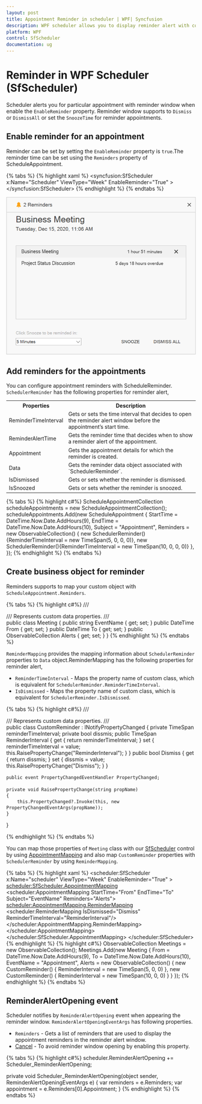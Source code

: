 ```yaml
---
layout: post
title: Appointment Reminder in scheduler | WPF| Syncfusion
description: WPF scheduler allows you to display reminder alert with collection of reminders for a particular appointments.
platform: WPF
control: SfScheduler
documentation: ug
---
```

# Reminder in WPF Scheduler (SfScheduler)
Scheduler alerts you for particular appointment with reminder window when enable the `EnableReminder` property. Reminder window supports to `Dismiss` or `DismissAll` or set the `SnoozeTime` for reminder appointments.

## Enable reminder for an appointment
Reminder can be set by setting the `EnableReminder` property is `true`.The reminder time can be set using the `Reminders` property of ScheduleAppointment.

{% tabs %}
{% highlight xaml %}
<syncfusion:SfScheduler x:Name="Scheduler"
                        ViewType="Week"
                         EnableReminder="True" >
</syncfusion:SfScheduler>
{% endhighlight %}
{% endtabs %}

![WPF Scheduler reminder alert window](Reminder_Images/ReminderWindow.png)


## Add reminders for the appointments
You can configure appointment reminders with ScheduleReminder.
`SchedulerReminder` has the following properties for reminder alert,

<table>
<tr>
<th>Properties</th>
<th>Description</th>
</tr>
<tr>
<td>ReminderTimeInterval</td>
<td>Gets or sets the time interval that decides to open the reminder alert window before the appointment’s start time.
</td>
</tr>
<tr>
<td>ReminderAlertTime</td>
<td>Gets the reminder time that decides when to show a reminder alert of the appointment.</td>
</tr>
<tr>
<td>Appointment</td>
<td>Gets the appointment details for which the reminder is created.</td>
</tr>
<tr>
<td>Data</td>
<td>Gets the reminder data object associated with `SchedulerReminder`.</td>
</tr>
<tr>
<td>IsDismissed</td>
<td> Gets or sets whether the reminder is dismissed. </td>
</tr>
<tr>
<td>IsSnoozed</td>
<td> Gets or sets whether the reminder is snoozed. </td>
</tr>
</table>

{% tabs %}
{% highlight c#%}
 ScheduleAppointmentCollection scheduleAppointments = new ScheduleAppointmentCollection();
scheduleAppointments.Add(new ScheduleAppointment
{
    StartTime = DateTime.Now.Date.AddHours(9),
    EndTime = DateTime.Now.Date.AddHours(10),
    Subject = "Appointment",
    Reminders = new ObservableCollection<SchedulerReminder>()
                {
                    new SchedulerReminder(){ReminderTimeInterval = new TimeSpan(5, 0, 0, 0)},
                    new SchedulerReminder(){ReminderTimeInterval = new TimeSpan(10, 0, 0, 0)}
                },
});
{% endhighlight %}
{% endtabs %}

## Create business object for reminder  
Reminders supports to map your custom object with `ScheduleAppointment.Reminders`.

{% tabs %}
{% highlight c#%}
/// <summary>
/// Represents custom data properties.
/// </summary>
public class Meeting
{
    public string EventName { get; set; }
    public DateTime From { get; set; }
    public DateTime To { get; set; }
    public ObservableCollection<CustomReminder> Alerts { get; set; }
}
{% endhighlight %}
{% endtabs %}

`ReminderMapping` provides the mapping information about `SchedulerReminder` properties to `Data` object.ReminderMapping has the following properties for reminder alert,

* `ReminderTimeInterval` - Maps the property name of custom class, which is equivalent for `SchedulerReminder.ReminderTimeInterval`.
* `IsDismissed` -  Maps the property name of custom class, which is equivalent for `SchedulerReminder.IsDismissed`.

{% tabs %}
{% highlight c#%}
/// <summary>
/// Represents custom data properties.
/// </summary>
public class CustomReminder : INotifyPropertyChanged
{
    private TimeSpan reminderTimeInterval;
    private bool dissmis;
    public TimeSpan ReminderInterval
    {
        get { return reminderTimeInterval; }
        set
        {
            reminderTimeInterval = value;
            this.RaisePropertyChange("ReminderInterval");
        }
    }
    public bool Dismiss
        {
        get { return dissmis; }
        set
        {
            dissmis = value;
            this.RaisePropertyChange("Dismiss");
        }
    }

    public event PropertyChangedEventHandler PropertyChanged;

    private void RaisePropertyChange(string propName)
    {
        this.PropertyChanged?.Invoke(this, new PropertyChangedEventArgs(propName));
    }
}

{% endhighlight %}
{% endtabs %}

You can map those properties of `Meeting` class with our [SfScheduler](https://help.syncfusion.com/cr/wpf/Syncfusion.UI.Xaml.Scheduler.SfScheduler.html) control by using [AppointmentMapping](https://help.syncfusion.com/cr/wpf/Syncfusion.UI.Xaml.Scheduler.AppointmentMapping.html) and also map `CustomReminder` properties with `SchedulerReminder` by using `ReminderMapping`.

{% tabs %}
{% highlight xaml %}
<scheduler:SfScheduler
x:Name="scheduler" ViewType="Week" 
EnableReminder="True" >
    <scheduler:SfScheduler.AppointmentMapping>
        <scheduler:AppointmentMapping
         StartTime="From"
         EndTime="To"
         Subject="EventName"
         Reminders="Alerts">
        <scheduler:AppointmentMapping.ReminderMapping>
        <scheduler:ReminderMapping IsDismissed="Dismiss"
        ReminderTimeInterval="ReminderInterval"/>
        </scheduler:AppointmentMapping.ReminderMapping>
        </scheduler:AppointmentMapping>
    </scheduler:SfScheduler.AppointmentMapping>
</scheduler:SfScheduler>
{% endhighlight %}
{% highlight c#%}
ObservableCollection<Meeting> Meetings = new ObservableCollection<Meeting>();
Meetings.Add(new Meeting
{
    From = DateTime.Now.Date.AddHours(9),
    To = DateTime.Now.Date.AddHours(10),
    EventName = "Appointment",
    Alerts = new ObservableCollection<CustomReminder>()
    {
        new CustomReminder() { ReminderInterval = new TimeSpan(5, 0, 0) },
        new CustomReminder() { ReminderInterval = new TimeSpan(10, 0, 0) }
     }
});
{% endhighlight %}
{% endtabs %}

## ReminderAlertOpening event
Scheduler notifies by `ReminderAlertOpening` event when appearing the reminder window. `ReminderAlertOpeningEventArgs` has following properties.
* `Reminders` - Gets a list of reminders that are used to display the appointment reminders in the reminder alert window.
* [Cancel](https://docs.microsoft.com/en-us/dotnet/api/system.componentmodel.canceleventargs.cancel?view=netcore-3.1) - To avoid reminder window opening by enabling this property.

{% tabs %}
{% highlight c#%}
scheduler.ReminderAlertOpening += Scheduler_ReminderAlertOpening;

private void Scheduler_ReminderAlertOpening(object sender, ReminderAlertOpeningEventArgs e)
{
    var reminders = e.Reminders;
    var appointment = e.Reminders[0].Appointment;
}
{% endhighlight %}
{% endtabs %}